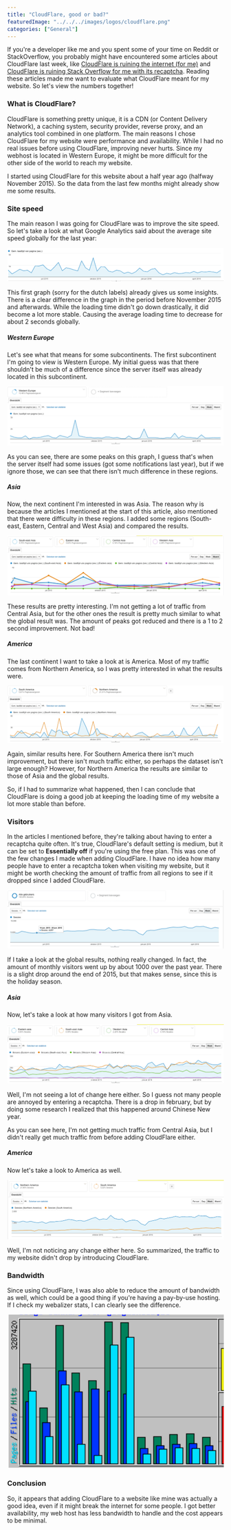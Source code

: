 ```yaml
---
title: "CloudFlare, good or bad?"
featuredImage: "../../../images/logos/cloudflare.png"
categories: ["General"]
---
```


If you're a developer like me and you spent some of your time on Reddit or StackOverflow, you probably might have encountered some articles about CloudFlare last week, like [CloudFlare is ruining the internet (for me)](http://www.slashgeek.net/2016/05/17/cloudflare-is-ruining-the-internet-for-me/) and [CloudFlare is ruining Stack Overflow for me with its recaptcha](https://meta.stackoverflow.com/questions/323537/cloudflare-is-ruining-stack-overflow-for-me-with-its-recaptcha). Reading these articles made me want to evaluate what CloudFlare meant for my website. So let's view the numbers together!

### What is CloudFlare?

CloudFlare is something pretty unique, it is a CDN (or Content Delivery Network), a caching system, security provider, reverse proxy, and an analytics tool combined in one platform. The main reasons I chose CloudFlare for my website were performance and availability. While I had no real issues before using CloudFlare, improving never hurts. Since my webhost is located in Western Europe, it might be more difficult for the other side of the world to reach my website.

I started using CloudFlare for this website about a half year ago (halfway November 2015). So the data from the last few months might already show me some results.

### Site speed

The main reason I was going for CloudFlare was to improve the site speed. So let's take a look at what Google Analytics said about the average site speed globally for the last year:

![Screenshot 2016-05-25 22.42.29](./images/Screenshot-2016-05-25-22.42.29.png)

This first graph (sorry for the dutch labels) already gives us some insights. There is a clear difference in the graph in the period before November 2015 and afterwards. While the loading time didn't go down drastically, it did become a lot more stable. Causing the average loading time to decrease for about 2 seconds globally.

##### Western Europe

Let's see what that means for some subcontinents. The first subcontinent I'm going to view is Western Europe. My initial guess was that there shouldn't be much of a difference since the server itself was already located in this subcontinent.

![Screenshot 2016-05-25 22.49.08](./images/Screenshot-2016-05-25-22.49.08.png)

As you can see, there are some peaks on this graph, I guess that's when the server itself had some issues (got some notifications last year), but if we ignore those, we can see that there isn't much difference in these regions.

##### Asia

Now, the next continent I'm interested in was Asia. The reason why is because the articles I mentioned at the start of this article, also mentioned that there were difficulty in these regions. I added some regions (South-east, Eastern, Central and West Asia) and compared the results.

![Screenshot 2016-05-25 22.54.31](./images/Screenshot-2016-05-25-22.54.31.png)

These results are pretty interesting. I'm not getting a lot of traffic from Central Asia, but for the other ones the result is pretty much similar to what the global result was. The amount of peaks got reduced and there is a 1 to 2 second improvement. Not bad!

##### America

The last continent I want to take a look at is America. Most of my traffic comes from Northern America, so I was pretty interested in what the results were.

![Screenshot 2016-05-25 23.01.31](./images/Screenshot-2016-05-25-23.01.31.png)

Again, similar results here. For Southern America there isn't much improvement, but there isn't much traffic either, so perhaps the dataset isn't large enough? However, for Northern America the results are similar to those of Asia and the global results.

So, if I had to summarize what happened, then I can conclude that CloudFlare is doing a good job at keeping the loading time of my website a lot more stable than before.

### Visitors

In the articles I mentioned before, they're talking about having to enter a recaptcha quite often. It's true, CloudFlare's default setting is medium, but it can be set to **Essentially off** if you're using the free plan. This was one of the few changes I made when adding CloudFlare. I have no idea how many people have to enter a recaptcha token when visiting my website, but it might be worth checking the amount of traffic from all regions to see if it dropped since I added CloudFlare.

![Screenshot 2016-05-25 23.09.40](./images/Screenshot-2016-05-25-23.09.40.png)

If I take a look at the global results, nothing really changed. In fact, the amount of monthly visitors went up by about 1000 over the past year. There is a slight drop around the end of 2015, but that makes sense, since this is the holiday season.

##### Asia

Now, let's take a look at how many visitors I got from Asia.

![Screenshot 2016-05-25 23.13.13](./images/Screenshot-2016-05-25-23.13.13.png)

Well, I'm not seeing a lot of change here either. So I guess not many people are annoyed by entering a recaptcha. There is a drop in february, but by doing some research I realized that this happened around Chinese New year.

As you can see here, I'm not getting much traffic from Central Asia, but I didn't really get much traffic from before adding CloudFlare either.

##### America

Now let's take a look to America as well.

![Screenshot 2016-05-25 23.16.46](./images/Screenshot-2016-05-25-23.16.46.png)

Well, I'm not noticing any change either here. So summarized, the traffic to my website didn't drop by introducing CloudFlare.

### Bandwidth

Since using CloudFlare, I was also able to reduce the amount of bandwidth as well, which could be a good thing if you're having a pay-by-use hosting. If I check my webalizer stats, I can clearly see the difference.

![Screenshot 2016-05-29 15.33.01](./images/Screenshot-2016-05-29-15.33.01.png)

### Conclusion

So, it appears that adding CloudFlare to a website like mine was actually a good idea, even if it might break the internet for some people. I got better availability, my web host has less bandwidth to handle and the cost appears to be minimal.
